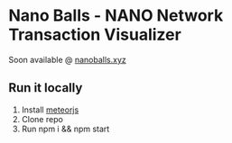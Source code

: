 # Nano Balls - NANO Network Transaction Visualizer

Soon available @ [nanoballs.xyz](https://nanoballs.xyz)

## Run it locally

1.  Install [meteorjs](https://www.meteor.com/)
2.  Clone repo
3.  Run npm i && npm start
